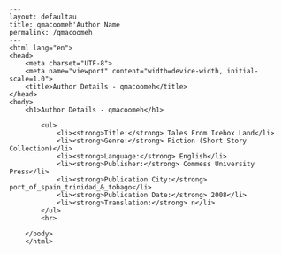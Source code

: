 
    ---
    layout: defaultau
    title: qmacoomeh'Author Name 
    permalink: /qmacoomeh
    ---
    <html lang="en">
    <head>
        <meta charset="UTF-8">
        <meta name="viewport" content="width=device-width, initial-scale=1.0">
        <title>Author Details - qmacoomeh</title>
    </head>
    <body>
        <h1>Author Details - qmacoomeh</h1>
        
            <ul>
                <li><strong>Title:</strong> Tales From Icebox Land</li>
                <li><strong>Genre:</strong> Fiction (Short Story Collection)</li>
                <li><strong>Language:</strong> English</li>
                <li><strong>Publisher:</strong> Commess University Press</li>
                <li><strong>Publication City:</strong> port_of_spain_trinidad_&_tobago</li>
                <li><strong>Publication Date:</strong> 2008</li>
                <li><strong>Translation:</strong> n</li>
            </ul>
            <hr>
            
        </body>
        </html>
        